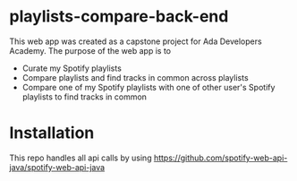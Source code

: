 # playlists-compare-back-end
This web app was created as a capstone project for Ada Developers Academy. The purpose of the web app is to 
- Curate my Spotify playlists
- Compare playlists and find tracks in common across playlists
- Compare one of my Spotify playlists with one of other user's Spotify playlists to find tracks in common 

# Installation
This repo handles all api calls by using https://github.com/spotify-web-api-java/spotify-web-api-java
